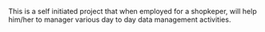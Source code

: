 This is a self initiated project that when employed for a shopkeper, will help him/her to manager various day to day data management activities.
